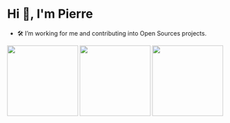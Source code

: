<h1 align="left">Hi 👋, I'm Pierre</h1>

- 🛠️ I’m working for me and contributing into Open Sources projects.


<img height="165em" src="https://github-readme-stats.vercel.app/api?username=Piarre&theme=tokyonight&show_icons=true&hide_border=true&count_private=true&include_all_commits=true" /> <img height="165em" src="https://github-readme-stats.vercel.app/api/top-langs/?username=Piarre&langs_count=8&theme=tokyonight&hide_border=true&layout=compact" /> <img height="165em" src="https://github-readme-stats.vercel.app/api/wakatime?username=Piarre&hide=TEXT,TOML,CSS,XML,OTHER,BASH,MAKEFILE,JSON,HTML,MARKDOWN&title_color=FFF&theme=tokyonight&hide_border=true" />
